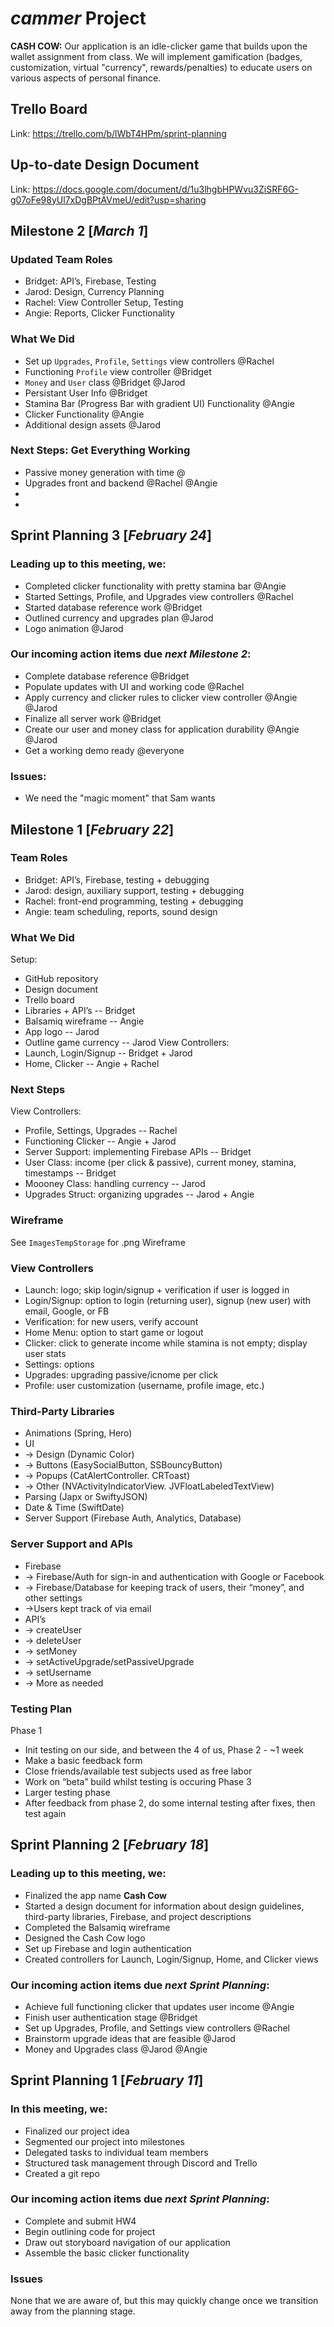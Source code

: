 # $cammer$ Project
**CASH COW:** Our application is an idle-clicker game that builds upon the wallet assignment from class. We will implement gamification (badges, customization, virtual "currency", rewards/penalties) to educate users on various aspects of personal finance.

## Trello Board
Link: https://trello.com/b/lWbT4HPm/sprint-planning

## Up-to-date Design Document
Link: https://docs.google.com/document/d/1u3lhgbHPWvu3ZiSRF6G-g07oFe98yUl7xDgBPtAVmeU/edit?usp=sharing

## Milestone 2 [*March 1*]
### Updated Team Roles
- Bridget: API’s, Firebase, Testing
- Jarod: Design, Currency Planning
- Rachel: View Controller Setup, Testing
- Angie: Reports, Clicker Functionality

### What We Did
- Set up `Upgrades`, `Profile`, `Settings` view controllers @Rachel
- Functioning `Profile` view controller @Bridget
- `Money` and `User` class @Bridget @Jarod
- Persistant User Info @Bridget
- Stamina Bar (Progress Bar with gradient UI) Functionality @Angie
- Clicker Functionality @Angie
- Additional design assets @Jarod

### Next Steps: Get Everything Working
- Passive money generation with time @
- Upgrades front and backend @Rachel @Angie
- 
- 


## Sprint Planning 3 [*February 24*]
### Leading up to this meeting, we:
- Completed clicker functionality with pretty stamina bar @Angie
- Started Settings, Profile, and Upgrades view controllers @Rachel
- Started database reference work @Bridget
- Outlined currency and upgrades plan @Jarod
- Logo animation @Jarod
### Our incoming action items due *next Milestone 2*:
- Complete database reference @Bridget
- Populate updates with UI and working code @Rachel
- Apply currency and clicker rules to clicker view controller @Angie @Jarod
- Finalize all server work @Bridget
- Create our user and money class for application durability @Angie @Jarod
- Get a working demo ready @everyone
### Issues:
- We need the "magic moment" that Sam wants


## Milestone 1 [*February 22*]
### Team Roles
- Bridget: API’s, Firebase, testing + debugging
- Jarod: design, auxiliary support, testing + debugging
- Rachel: front-end programming, testing + debugging
- Angie: team scheduling, reports, sound design

### What We Did
Setup: 
- GitHub repository
- Design document
- Trello board
- Libraries + API’s -- Bridget
- Balsamiq wireframe -- Angie
- App logo -- Jarod
- Outline game currency -- Jarod
View Controllers:
- Launch, Login/Signup -- Bridget + Jarod
- Home, Clicker -- Angie + Rachel

### Next Steps
View Controllers:
- Profile, Settings, Upgrades -- Rachel
- Functioning Clicker -- Angie + Jarod
- Server Support: implementing Firebase APIs -- Bridget
- User Class: income (per click & passive), current money, stamina, timestamps -- Bridget
- Moooney Class: handling currency -- Jarod
- Upgrades Struct: organizing upgrades -- Jarod + Angie

### Wireframe
See `ImagesTempStorage` for .png Wireframe

### View Controllers
- Launch: logo; skip login/signup + verification if user is logged in
- Login/Signup: option to login (returning user), signup (new user) with email, Google, or FB
- Verification: for new users, verify account
- Home Menu: option to start game or logout
- Clicker: click to generate income while stamina is not empty; display user stats
- Settings: options 
- Upgrades: upgrading passive/icnome per click
- Profile: user customization (username, profile image, etc.)

### Third-Party Libraries
- Animations (Spring, Hero)
- UI
- -> Design  (Dynamic Color)
- -> Buttons (EasySocialButton, SSBouncyButton)
- -> Popups (CatAlertController. CRToast)
- -> Other (NVActivityIndicatorView. JVFloatLabeledTextView)
- Parsing (Japx or SwiftyJSON)
- Date & Time (SwiftDate)
- Server Support (Firebase Auth, Analytics, Database)

### Server Support and APIs
- Firebase
- -> Firebase/Auth for sign-in and authentication with Google or Facebook
- -> Firebase/Database for keeping track of users, their “money”, and other settings
- ->Users kept track of via email
- API’s
- -> createUser
- -> deleteUser
- -> setMoney
- -> setActiveUpgrade/setPassiveUpgrade
- -> setUsername
- -> More as needed

### Testing Plan
Phase 1
- Init testing on our side, and between the 4 of us,
Phase 2 - ~1 week
- Make a basic feedback form
- Close friends/available test subjects used as free labor
- Work on “beta” build whilst testing is occuring
Phase 3
- Larger testing phase
- After feedback from phase 2, do some internal testing after fixes, then test again


## Sprint Planning 2 [*February 18*]
### Leading up to this meeting, we:
- Finalized the app name **Cash Cow**
- Started a design document for information about design guidelines, third-party libraries, Firebase, and project descriptions
- Completed the Balsamiq wireframe
- Designed the Cash Cow logo
- Set up Firebase and login authentication
- Created controllers for Launch, Login/Signup, Home, and Clicker views
### Our incoming action items due *next Sprint Planning*:
- Achieve full functioning clicker that updates user income @Angie
- Finish user authentication stage @Bridget
- Set up Upgrades, Profile, and Settings view controllers @Rachel
- Brainstorm upgrade ideas that are feasible @Jarod
- Money and Upgrades class @Jarod @Angie

## Sprint Planning 1 [*February 11*]
### In this meeting, we:
- Finalized our project idea
- Segmented our project into milestones
- Delegated tasks to individual team members
- Structured task management through Discord and Trello
- Created a git repo
### Our incoming action items due *next Sprint Planning*:
- Complete and submit HW4
- Begin outlining code for project
- Draw out storyboard navigation of our application
- Assemble the basic clicker functionality
### Issues
None that we are aware of, but this may quickly change once we transition away from the planning stage.

